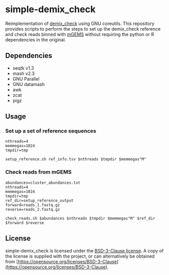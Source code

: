 # simple-demix\_check
Reimplementation of
[demix\_check](https://github.com/harry-thorpe/demix_check) using GNU
coreutils. This repository provides scripts to perform the steps to
set up the demix\_check reference and check reads binned with
[mGEMS](https://github.com/PROBIC/mGEMS) without requiring the python
or R dependencies in the original.

## Dependencies
- seqtk v1.3
- mash v2.3
- GNU Parallel
- GNU datamash
- awk
- zcat
- pigz

## Usage
### Set up a set of reference sequences
```
nthreads=4
memmegas=1024
tmpdir=tmp

setup_reference.sh ref_info.tsv $nthreads $tmpdir $memmegas"M"
```

### Check reads from mGEMS
```
abundances=cluster_abundances.txt
nthreads=4
memmegas=1024
tmpdir=tmp
ref_dir=setup_reference_output
forward=reads_1.fastq.gz
reverse=reads_2.fastq.gz

check_reads.sh $abundances $nthreads $tmpdir $memmegas"M" $ref_dir $forward $reverse
```

## License
simple-demix_check is licensed under the [BSD-3-Clause
license](https://opensource.org/licenses/BSD-3-Clause). A copy of the
license is supplied with the project, or can alternatively be obtained
from
[https://opensource.org/licenses/BSD-3-Clause](https://opensource.org/licenses/BSD-3-Clause).
